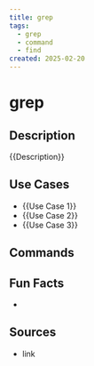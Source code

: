 ```yaml
---
title: grep
tags:
  - grep
  - command
  - find
created: 2025-02-20
---
```

 
# grep

## Description
{{Description}}
## Use Cases
- {{Use Case 1}}
- {{Use Case 2}}
- {{Use Case 3}}
## Commands


## Fun Facts
- 

## Sources
- link
